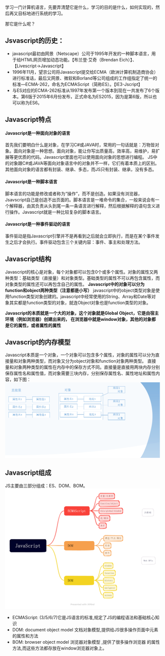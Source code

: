 学习一门计算机语言，先要弄清楚它是什么，学习的目的是什么，如何实现的，然后再又目标地进行系统的学习。

那它是什么呢？
## Jsvascript的历史：
* javascript最初由网景（Netscape）公司于1995年开发的一种脚本语言，用于给HTML网页增加动态功能。【布兰登·艾奇（Brendan Eich）】、【Livescript->Javascript】
* 1996年11月，望京公司将Javascript提交给ECMA（欧洲计算机制造商协会）进行标准话，最后又网景、微软和Borland等公司组成的工作组指定了统一的标准—ECMA-262，命名为ECMAScript（简称ES）。【IE3-Jscript】
* 与ES对应的ECMA-262标准从1997年发布第一个版本到现在一共发布了6个版本。第6版于2015年6月份发布，正式命名为ES2015，因为是第6版，所以也可以称为ES6。

## Javascript特点
#### Javascript是一种面向对象的语言
首先我们要明白什么是对象，在学习C#或JAVA时，常用的一句话就是：万物皆对象。面向对象是一种思想。面向对象，能让你写出质量高，效率高，易维护，易扩展等更优质的代码。Javascript里面也可以使用面向对象的思想进行编程。
JS中的对象跟C#或JAVA等面向对象语言中的对象并不一样，它们有着本质上的区别。其他面向对象的语言都有封装、继承、多态，而JS只有封装、继承，没有多态。

#### Javascript是一种脚本语言
脚本语言的功能是修改或者称为“操作”，而不是创造。如果没有浏览器，Jsavscript自己是创造不出页面的。脚本语言是一堆命令的集合，一般来说会有一个解释器，由其负责从头到尾一条一条语言进行解释，然后根据解释的语句含义进行操作。Javascript就是一种比较复杂的脚本语言。

#### Javascript是一种事件驱动的语言
事件驱动是指Javascript引擎并不是再看到之后就会立即执行，而是在某个事件发生之后才会执行。事件驱动包含三个关键内容：事件、事主和处理方法。

## Javascript结构
Javascript的核心是对象，每个对象都可以包含0个或多个属性。对象的属性又两种类型：基础类型（直接量）和对象类型。基础类型的属性不可以再包含属性，而对象类型的属性还可以再包含自己的属性。
**Javascript中的对象可以分为function和object两种类型（注意都是小写）**
javascript中的object类型对象是使用function类型对象创建的。javascript中经常使用的String、Array和Date等对象其实都是function类型的对象，就连Object对象也是function类型的对象。

**Javascript的本质就是一个大的对象，这个对象就是Global Object，它是由宿主环境（例如浏览器）创建出来的， 在浏览器中就是window对象，其他的对象都是它的属性，或者属性的属性**

## Javascript的内存模型
Javascript本质是一个对象，一个对象可以包含多个属性，对象的属性可以分为直接量和对象两种类型，而对象又分为object对象和function对象两种类型。
直接量和对象两种类型的属性在内存中的保存方式不同。直接量是直接用两块内存分别保存属性名和属性值，而对象需要三块内存，分别保存属性名、属性地址和属性内容，如下图：
![直接量属性和对象属性的内存模型](./ES基础/直接量属性和对象属性的内存模型.png)

## Javascript组成
JS主要由三部分组成：ES、DOM、BOM。
![JS组成](./ES基础/JavaScript组成.png)
* ECMAScript: (3/5/6/7)它是JS语言的标准,规定了JS的编程语法和基础核心知识
* DOM: document object model 文档对象模型,提供给JS很多操作页面中元素的属性和方法
* BOM: browser object model 浏览器对象模型 ,提供了很多操作浏览器 的属性方法,而这些方法都存放在window浏览器对象上。
